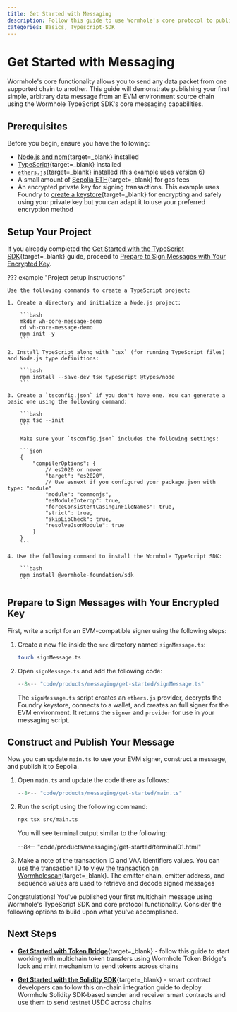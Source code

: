 ```yaml
---
title: Get Started with Messaging
description: Follow this guide to use Wormhole's core protocol to publish a multichain message and return transaction information with VAA identifiers.
categories: Basics, Typescript-SDK
---
```


# Get Started with Messaging

Wormhole's core functionality allows you to send any data packet from one supported chain to another. This guide will demonstrate publishing your first simple, arbitrary data message from an EVM environment source chain using the Wormhole TypeScript SDK's core messaging capabilities. 

## Prerequisites

Before you begin, ensure you have the following:

- [Node.js and npm](https://docs.npmjs.com/downloading-and-installing-node-js-and-npm){target=\_blank} installed
- [TypeScript](https://www.typescriptlang.org/download/){target=\_blank} installed
- [`ethers.js`](https://docs.ethers.org/v6/getting-started/){target=\_blank} installed (this example uses version 6)
- A small amount of [Sepolia ETH](https://sepolia-faucet.pk910.de/){target=\_blank} for gas fees
- An encrypted private key for signing transactions. This example uses Foundry to [create a keystore](https://book.getfoundry.sh/reference/cast/cast-wallet-import){target=\_blank} for encrypting and safely using your private key but you can adapt it to use your preferred encryption method

## Setup Your Project

If you already completed the [Get Started with the TypeScript SDK](/docs/tools/typescript-sdk/get-started){target=\_blank} guide, proceed to [Prepare to Sign Messages with Your Encrypted Key](#prepare-to-sign-messages-with-your-encrypted-key). 

??? example "Project setup instructions"

    Use the following commands to create a TypeScript project:

    1. Create a directory and initialize a Node.js project:

        ```bash
        mkdir wh-core-message-demo
        cd wh-core-message-demo
        npm init -y
        ```

    2. Install TypeScript along with `tsx` (for running TypeScript files) and Node.js type definitions:

        ```bash
        npm install --save-dev tsx typescript @types/node
        ```

    3. Create a `tsconfig.json` if you don't have one. You can generate a basic one using the following command:

        ```bash
        npx tsc --init
        ```

        Make sure your `tsconfig.json` includes the following settings:

        ```json 
        {
            "compilerOptions": {
                // es2020 or newer
                "target": "es2020",
                // Use esnext if you configured your package.json with type: "module"
                "module": "commonjs",
                "esModuleInterop": true,
                "forceConsistentCasingInFileNames": true,
                "strict": true,
                "skipLibCheck": true,
                "resolveJsonModule": true
            }
        }
        ```
    
    4. Use the following command to install the Wormhole TypeScript SDK:

        ```bash
        npm install @wormhole-foundation/sdk
        ```

## Prepare to Sign Messages with Your Encrypted Key

First, write a script for an EVM-compatible signer using the following steps:

1. Create a new file inside the `src` directory named `signMessage.ts`:

    ```bash
    touch signMessage.ts
    ```

2. Open `signMessage.ts` and add the following code:

    ```ts title="signMessage.ts"
    --8<-- "code/products/messaging/get-started/signMessage.ts"
    ```

     The `signMessage.ts` script creates an `ethers.js` provider, decrypts the Foundry keystore, connects to a wallet, and creates an full signer for the EVM environment. It returns the `signer` and `provider` for use in your messaging script.

## Construct and Publish Your Message

Now you can update `main.ts` to use your EVM signer, construct a message, and publish it to Sepolia. 

1. Open `main.ts` and update the code there as follows:

    ```ts title="main.ts"
    --8<-- "code/products/messaging/get-started/main.ts"
    ```

2. Run the script using the following command:

    ```bash
    npx tsx src/main.ts
    ```

    You will see terminal output similar to the following:

    --8<-- "code/products/messaging/get-started/terminal01.html"

3. Make a note of the transaction ID and VAA identifiers values. You can use the transaction ID to [view the transaction on Wormholescan](https://wormholescan.io/#/tx/0x98698539762d93d0c152b893b521688c61ec0b48b16559c6f5e2a09b975b09ca?network=Testnet){target=\_blank}. The emitter chain, emitter address, and sequence values are used to retrieve and decode signed messages

Congratulations! You've published your first multichain message using Wormhole's TypeScript SDK and core protocol functionality. Consider the following options to build upon what you've accomplished. 

## Next Steps

- [**Get Started with Token Bridge**](/docs/products/token-bridge/get-started/){target=\_blank} - follow this guide to start working with multichain token transfers using Wormhole Token Bridge's lock and mint mechanism to send tokens across chains

- [**Get Started with the Solidity SDK**](/docs/tools/solidity-sdk/get-started/){target=\_blank} - smart contract developers can follow this on-chain integration guide to deploy Wormhole Solidity SDK-based sender and receiver smart contracts and use them to send testnet USDC across chains


